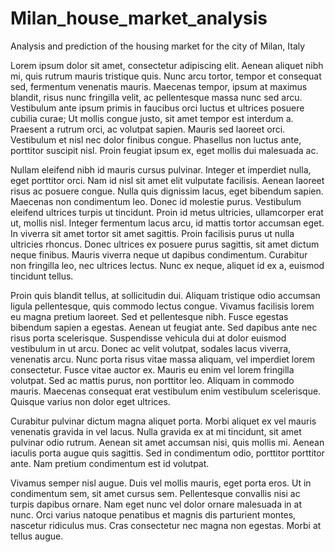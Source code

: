 # Milan_house_market_analysis
Analysis and prediction of the housing market for the city of Milan, Italy 



Lorem ipsum dolor sit amet, consectetur adipiscing elit. Aenean aliquet nibh mi, quis rutrum mauris tristique quis. Nunc arcu tortor, tempor et consequat sed, fermentum venenatis mauris. Maecenas tempor, ipsum at maximus blandit, risus nunc fringilla velit, ac pellentesque massa nunc sed arcu. Vestibulum ante ipsum primis in faucibus orci luctus et ultrices posuere cubilia curae; Ut mollis congue justo, sit amet tempor est interdum a. Praesent a rutrum orci, ac volutpat sapien. Mauris sed laoreet orci. Vestibulum et nisl nec dolor finibus congue. Phasellus non luctus ante, porttitor suscipit nisl. Proin feugiat ipsum ex, eget mollis dui malesuada ac.

Nullam eleifend nibh id mauris cursus pulvinar. Integer et imperdiet nulla, eget porttitor orci. Nam id nisl sit amet elit vulputate facilisis. Aenean laoreet risus ac posuere congue. Nulla quis dignissim lacus, eget bibendum sapien. Maecenas non condimentum leo. Donec id molestie purus. Vestibulum eleifend ultrices turpis ut tincidunt. Proin id metus ultricies, ullamcorper erat ut, mollis nisl. Integer fermentum lacus arcu, id mattis tortor accumsan eget. In viverra sit amet tortor sit amet sagittis. Proin facilisis purus ut nulla ultricies rhoncus. Donec ultrices ex posuere purus sagittis, sit amet dictum neque finibus. Mauris viverra neque ut dapibus condimentum. Curabitur non fringilla leo, nec ultrices lectus. Nunc ex neque, aliquet id ex a, euismod tincidunt tellus.

Proin quis blandit tellus, at sollicitudin dui. Aliquam tristique odio accumsan ligula pellentesque, quis commodo lectus congue. Vivamus facilisis lorem eu magna pretium laoreet. Sed et pellentesque nibh. Fusce egestas bibendum sapien a egestas. Aenean ut feugiat ante. Sed dapibus ante nec risus porta scelerisque. Suspendisse vehicula dui at dolor euismod vestibulum in ut arcu. Donec ac velit volutpat, sodales lacus viverra, venenatis arcu. Nunc porta risus vitae massa aliquam, vel imperdiet lorem consectetur. Fusce vitae auctor ex. Mauris eu enim vel lorem fringilla volutpat. Sed ac mattis purus, non porttitor leo. Aliquam in commodo mauris. Maecenas consequat erat vestibulum enim vestibulum scelerisque. Quisque varius non dolor eget ultrices.

Curabitur pulvinar dictum magna aliquet porta. Morbi aliquet ex vel mauris venenatis gravida in vel lacus. Nulla gravida ex at mi tincidunt, sit amet pulvinar odio rutrum. Aenean sit amet accumsan nisi, quis mollis mi. Aenean iaculis porta augue quis sagittis. Sed in condimentum odio, porttitor porttitor ante. Nam pretium condimentum est id volutpat.

Vivamus semper nisl augue. Duis vel mollis mauris, eget porta eros. Ut in condimentum sem, sit amet cursus sem. Pellentesque convallis nisi ac turpis dapibus ornare. Nam eget nunc vel dolor ornare malesuada in at nunc. Orci varius natoque penatibus et magnis dis parturient montes, nascetur ridiculus mus. Cras consectetur nec magna non egestas. Morbi at tellus augue.

